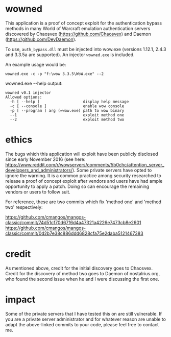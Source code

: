 # wowned
This application is a proof of concept exploit for the authentication bypass methods in many World of Warcraft emulation
authentication servers discovered by Chaosvex (https://github.com/Chaosvex) and Daemon (https://github.com/DevDaemon).

To use, `auth_bypass.dll` must be injected into wow.exe (versions 1.12.1, 2.4.3 and 3.3.5a are supported).  An injector `wowned.exe`
is included.

An example usage would be:

`wowned.exe -c -p "f:\wow 3.3.5\WoW.exe" --2`

wowned.exe --help output:

```
wowned v0.1 injector
Allowed options:
  -h [ --help ]                   display help message
  -c [ --console ]                enable wow console
  -p [ --program ] arg (=wow.exe) path to wow binary
  --1                             exploit method one
  --2                             exploit method two
  ```
  
# ethics
The bugs which this application will exploit have been publicly disclosed since early November 2016 (see here:
https://www.reddit.com/r/wowservers/comments/5b0chc/attention_server_developers_and_administrators/).  Some private servers have
opted to ignore the warning.  It is a common practice among security researched to release a proof of concept exploit after
vendors and users have had ample opportunity to apply a patch.  Doing so can encourage the remaining vendors or users to follow suit.

For reference, these are two commits which fix 'method one' and 'method two' respectively:

https://github.com/cmangos/mangos-classic/commit/74d51cf70d67f6d4a47321a4226e7473cb8e2601
https://github.com/cmangos/mangos-classic/commit/0d2b7e38c886ddd6828cfa75e2daba5121467383

# credit
As mentioned above, credit for the initial discovery goes to Chaosvex.  Credit for the discovery of method two goes to
Daemon of nostalrius.org, who found the second issue when he and I were discussing the first one.

# impact
Some of the private servers that I have tested this on are still vulnerable.  If you are a private server administrator and for
whatever reason are unable to adapt the above-linked commits to your code, please feel free to contact me.